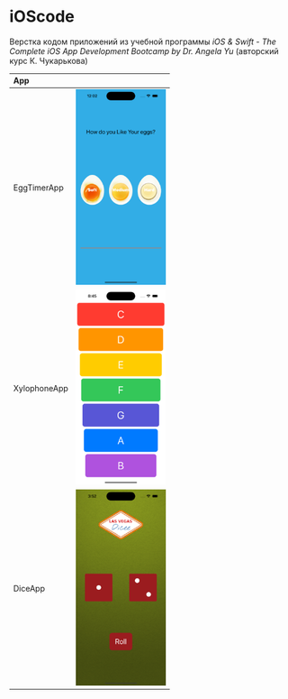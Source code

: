 # iOScode

Верстка кодом приложений из учебной программы
_iOS & Swift - The Complete iOS App Development Bootcamp by Dr. Angela Yu_
(авторский курс К. Чукарькова)

| App            |                                             | 
|:---------------|:--------------------------------------------|
| EggTimerApp    | <img src="images/EggTimer.png" width="160"> | 
| XylophoneApp   | <img src="images/Xylophone.png" width="160">| 
| DiceApp        | <img src="images/Dice.png" width="160">     | 